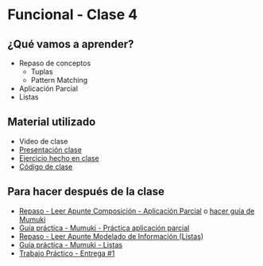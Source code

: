 # Funcional - Clase 4

## ¿Qué vamos a aprender?

* Repaso de conceptos
    * Tuplas
    * Pattern Matching
* Aplicación Parcial
* Listas

## Material utilizado

* Video de clase
* [Presentación clase](https://docs.google.com/presentation/d/1K8N3-92mCWh2wu-eCMck97eZU0YIxReoTdD0B4plDxg)
* [Ejercicio hecho en clase](https://docs.google.com/document/d/1rHut9mKKa3ABxQGyQ2teRbE6WRuytsGH_Y9wj-bBMb8/edit#)
* [Código de clase](https://github.com/pdep-st/seguimiento/blob/main/seguimiento/2022/funcional/practica/clase4.hs)

## Para hacer después de la clase

* [Repaso - Leer Apunte Composición - Aplicación Parcial](https://docs.google.com/document/d/1n7TPE2qRpFSnj95lIZFD-q7Ko_DT9XZLH9_kEkNClrU/edit?usp=sharing) o [hacer guía de Mumuki](https://mumuki.io/pdep-utn/lessons/692-programacion-funcional-aplicacion-parcial-y-orden-superior)
* [Guía práctica - Mumuki - Práctica aplicación parcial](https://mumuki.io/pdep-utn/lessons/693-programacion-funcional-practica-aplicacion-parcial-y-orden-superior)
* [Repaso - Leer Apunte Modelado de Información (Listas)](https://docs.google.com/document/d/11C2UAbP70dP7sTID-ZxJm_a-5ypKxQUEuZr6GVk5yFI/edit#heading=h.x2xuqlkw85oe)
* [Guía práctica - Mumuki - Listas](https://mumuki.io/pdep-utn/lessons/695-programacion-funcional-listas)
* [Trabajo Práctico - Entrega #1](https://docs.google.com/document/d/1kVgHJJJbtcAfuoxV8RyLIwamHdK1FtIe5juFjGh77SI)
